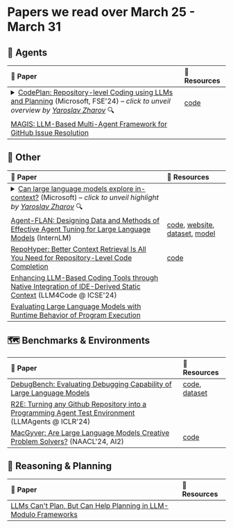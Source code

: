 # Papers we read over March 25 - March 31
## :robot: Agents
| :scroll: Paper                                                                                                                                                                                                                                                                                                                                                                                                                                                                                                                                                                                                                                                                                                                                                                                                                                                                                                                                                                                                                                                                                                                                                                                                                                                                                                                                                                                                                                                                                                                                                                                                                                                                                                                                                                                                                                                                                                                                                                                                                                                                                                                                                                                                                                                                                                                                                                                                                                                                                                                                                                                                                                                                                                                                                                                                                                                                                          | :link: Resources                         |
|:--------------------------------------------------------------------------------------------------------------------------------------------------------------------------------------------------------------------------------------------------------------------------------------------------------------------------------------------------------------------------------------------------------------------------------------------------------------------------------------------------------------------------------------------------------------------------------------------------------------------------------------------------------------------------------------------------------------------------------------------------------------------------------------------------------------------------------------------------------------------------------------------------------------------------------------------------------------------------------------------------------------------------------------------------------------------------------------------------------------------------------------------------------------------------------------------------------------------------------------------------------------------------------------------------------------------------------------------------------------------------------------------------------------------------------------------------------------------------------------------------------------------------------------------------------------------------------------------------------------------------------------------------------------------------------------------------------------------------------------------------------------------------------------------------------------------------------------------------------------------------------------------------------------------------------------------------------------------------------------------------------------------------------------------------------------------------------------------------------------------------------------------------------------------------------------------------------------------------------------------------------------------------------------------------------------------------------------------------------------------------------------------------------------------------------------------------------------------------------------------------------------------------------------------------------------------------------------------------------------------------------------------------------------------------------------------------------------------------------------------------------------------------------------------------------------------------------------------------------------------------------------------------------|:-----------------------------------------|
| <details><summary><a href='https://arxiv.org/abs/2309.12499'>CodePlan: Repository-level Coding using LLMs and Planning</a> (Microsoft, FSE'24) – <i>click to unveil overview by <a href="https://github.com/MartSlaaf">Yaroslav Zharov</a></i> :mag:</summary>A relatively old paper on repository-level code editing.<br>The authors embarked on a journey to employ LLM-based agents for this task.<br><br>They employ static analysis as the planner augmentation for the agent, which seems reasonable for code.<br>Given an initial instruction (e.g., someone changed the definition of one function) the method:<br>1. performs an analysis to find code chunks that are affected by this change (e.g., external calls, inheritance, etc.). If there are no chunks that are affected, the method goes directly to the testing step (5).<br>2. each of those chunks of code is added to the planning graph, it is connected to each node of the graph it depends on. Each new node is marked as pending.<br>3. each node of the computational graph, that has no pending nodes it depends on is offered to an agent to be changed. The prompt contains the following information:<br>    a. the chunk of code to change<br>    b. the spatial context (other methods in the same class, other functions in the same file, etc)<br>    c. the temporal context (what's the diff from the method start to the current state)<br>    d. the causal context (what's caused this node to be added, 4. what changes were introduced to the nodes it depends on)<br>the method goes to the first step, to add new nodes, now when the new set of changes was introduced.<br>5. (we come here only when there are no unaltered affected chunks of code). The resulting repository is passed to some testing engine, and authors employ compilation/type-checking as quality assurance.<br>6. If there are some errors during the testing, they are introduced as initial instructions for the new iteration of the method, and everything goes to the first stage again.<br><br>The authors assess their method from two points of view:<br>1. How well does it find the proper code chunks to edit. For this they measure matching blocks (edited both by the real programmer, and by the method), missed blocks (edited by real programmer but not by the method), and the spurious blocks (edited by the method, but not by the programmer), effectively finding accuracy and recall for their method in terms of code chunks.<br>2. How well does the code editing work. For this they measure editor distance between the predicted and the target code, and diffBLEU, which is, effectively, BLEU measured between the diff produced by the method and the diff produced by the programmer. The authors argue, that it helps to not overwhelm BLEU with lots of code that wasn't changed.</details> | [code](https://arxiv.org/abs/2309.12499) |
| [MAGIS: LLM-Based Multi-Agent Framework for GitHub Issue Resolution](https://arxiv.org/abs/2403.17927)                                                                                                                                                                                                                                                                                                                                                                                                                                                                                                                                                                                                                                                                                                                                                                                                                                                                                                                                                                                                                                                                                                                                                                                                                                                                                                                                                                                                                                                                                                                                                                                                                                                                                                                                                                                                                                                                                                                                                                                                                                                                                                                                                                                                                                                                                                                                                                                                                                                                                                                                                                                                                                                                                                                                                                                                  |                                          |
## :bookmark: Other
| :scroll: Paper                                                                                                                                                                                                                                                                                                                                                                                                                                                                                                                                                                                                                                                                                                                                                                                                                                                                                                                                                                                                                                                                                                                                                                                                                                                                                                                                                                                                                                                                                                                                                                                                                                                                                                                                                                                                                                                                                                                                                                                                                                                                                                                                                                                                                                                                                                                                                                                                                                                                                                                                                                                                                                                                                                                                                                                                                                                                                                                                                                                                                                                                                                                                                                                                                                                                                                                                                             | :link: Resources                                                                                                                                                                                                      |
|:---------------------------------------------------------------------------------------------------------------------------------------------------------------------------------------------------------------------------------------------------------------------------------------------------------------------------------------------------------------------------------------------------------------------------------------------------------------------------------------------------------------------------------------------------------------------------------------------------------------------------------------------------------------------------------------------------------------------------------------------------------------------------------------------------------------------------------------------------------------------------------------------------------------------------------------------------------------------------------------------------------------------------------------------------------------------------------------------------------------------------------------------------------------------------------------------------------------------------------------------------------------------------------------------------------------------------------------------------------------------------------------------------------------------------------------------------------------------------------------------------------------------------------------------------------------------------------------------------------------------------------------------------------------------------------------------------------------------------------------------------------------------------------------------------------------------------------------------------------------------------------------------------------------------------------------------------------------------------------------------------------------------------------------------------------------------------------------------------------------------------------------------------------------------------------------------------------------------------------------------------------------------------------------------------------------------------------------------------------------------------------------------------------------------------------------------------------------------------------------------------------------------------------------------------------------------------------------------------------------------------------------------------------------------------------------------------------------------------------------------------------------------------------------------------------------------------------------------------------------------------------------------------------------------------------------------------------------------------------------------------------------------------------------------------------------------------------------------------------------------------------------------------------------------------------------------------------------------------------------------------------------------------------------------------------------------------------------------------------------------------|:----------------------------------------------------------------------------------------------------------------------------------------------------------------------------------------------------------------------|
| <details><summary><a href='https://arxiv.org/abs/2403.15371'>Can large language models explore in-context?</a> (Microsoft) – <i>click to unveil highlight by <a href="https://github.com/MartSlaaf">Yaroslav Zharov</a></i> :mag:</summary>The authors tried LLMs as the strategy engines to solve the Multi-Armed Bandits problem.<br>The problem is stated as follows (you can skip this if you know the multi-armed bandits): the agent has several options (arms) with their own associated probability of the reward. At each step, the agent activates one arm, which samples the reward (either 0 or 1) from the corresponding distribution. The aim of the agent is to maximize the received reward during the T steps. A good strategy, therefore, should balance exploration (you need to have some samples from each arm to define the one with the largest average) with exploitation (you need to activate the arm with the largest average reward as many times as possible).<br><br>The authors compared the LLMs to several well-known strategies (Thompson Sampling, greedy, Upper Confidence Bound) and concluded that LLMs (mostly) behave like a greedy strategy. To test how different prompting affects the models, the authors considered two different scenarios (presenting the task as click-a-button or which-ad-to-choose), task framing (either directly prompting the model to explore or not), types of history (raw or pre-calculated averages), output formats (single action, or probability distribution over actions), and planning strategies (direct answer, or chain-of-thought). And all of them, except GPT-4 + one specific combination, were greedy. Several exceptions were uniform (activating all arms randomly, without any exploitation).<br><br>The authors conclude that LLMs aren't good enough to replace the sampling strategies. External tools, e.g., summarizing history, were able to improve performance a bit.<br><br>My practical takeaway is:<br>We should not forget that the LLMs are:<br>* Language models indeed, and therefore, we should seek to extract from them the bias they learned on the great scale data they consumed instead of expecting them to behave as optimal algorithms on synthetic debiased problems. I guess if the arms were not made equal in appearance, the results may have changed drastically.<br>* Inductive in the sense that their next prediction can be pretty much defined by their previous predictions when they are added to the prompt.<br>* Faulty calculators (In my recent experience, GPT-4 tried to generate division by zero error by dividing 10 by 2).<br><br>My thoughts on the paper formatting:<br>* The authors first discuss several results and introduce the metrics they use in those discussions and plots. I was never a fan of the maxim that "the figure should appear strictly after the text that refers to it", but explaining the metrics one section later than using them is too much.<br>* The paper is overflown with small findings that aren't working on the larger story of the paper. I think this is a good example of how it can damage your paper to lay out too many details simultaneously. I, personally think that it could be better to move additional findings, not working on the storyline, to an appendix.</details> |                                                                                                                                                                                                                       |
| [Agent-FLAN: Designing Data and Methods of Effective Agent Tuning for Large Language Models](https://arxiv.org/abs/2403.12881v1) (InternLM)                                                                                                                                                                                                                                                                                                                                                                                                                                                                                                                                                                                                                                                                                                                                                                                                                                                                                                                                                                                                                                                                                                                                                                                                                                                                                                                                                                                                                                                                                                                                                                                                                                                                                                                                                                                                                                                                                                                                                                                                                                                                                                                                                                                                                                                                                                                                                                                                                                                                                                                                                                                                                                                                                                                                                                                                                                                                                                                                                                                                                                                                                                                                                                                                                                | [code](https://arxiv.org/abs/2403.12881v1), [website](https://internlm.github.io/Agent-FLAN/), [dataset](https://huggingface.co/datasets/internlm/Agent-FLAN), [model](https://huggingface.co/internlm/Agent-FLAN-7b) |
| [RepoHyper: Better Context Retrieval Is All You Need for Repository-Level Code Completion](https://arxiv.org/abs/2403.06095)                                                                                                                                                                                                                                                                                                                                                                                                                                                                                                                                                                                                                                                                                                                                                                                                                                                                                                                                                                                                                                                                                                                                                                                                                                                                                                                                                                                                                                                                                                                                                                                                                                                                                                                                                                                                                                                                                                                                                                                                                                                                                                                                                                                                                                                                                                                                                                                                                                                                                                                                                                                                                                                                                                                                                                                                                                                                                                                                                                                                                                                                                                                                                                                                                                               | [code](https://arxiv.org/abs/2403.06095)                                                                                                                                                                              |
| [Enhancing LLM-Based Coding Tools through Native Integration of IDE-Derived Static Context](https://arxiv.org/abs/2402.03630) (LLM4Code @ ICSE'24)                                                                                                                                                                                                                                                                                                                                                                                                                                                                                                                                                                                                                                                                                                                                                                                                                                                                                                                                                                                                                                                                                                                                                                                                                                                                                                                                                                                                                                                                                                                                                                                                                                                                                                                                                                                                                                                                                                                                                                                                                                                                                                                                                                                                                                                                                                                                                                                                                                                                                                                                                                                                                                                                                                                                                                                                                                                                                                                                                                                                                                                                                                                                                                                                                         |                                                                                                                                                                                                                       |
| [Evaluating Large Language Models with Runtime Behavior of Program Execution](https://arxiv.org/abs/2403.16437)                                                                                                                                                                                                                                                                                                                                                                                                                                                                                                                                                                                                                                                                                                                                                                                                                                                                                                                                                                                                                                                                                                                                                                                                                                                                                                                                                                                                                                                                                                                                                                                                                                                                                                                                                                                                                                                                                                                                                                                                                                                                                                                                                                                                                                                                                                                                                                                                                                                                                                                                                                                                                                                                                                                                                                                                                                                                                                                                                                                                                                                                                                                                                                                                                                                            |                                                                                                                                                                                                                       |
## :world_map: Benchmarks & Environments
| :scroll: Paper                                                                                                                                 | :link: Resources                                                                                      |
|:-----------------------------------------------------------------------------------------------------------------------------------------------|:------------------------------------------------------------------------------------------------------|
| [DebugBench: Evaluating Debugging Capability of Large Language Models](https://arxiv.org/abs/2401.04621)                                       | [code](https://arxiv.org/abs/2401.04621), [dataset](https://huggingface.co/datasets/Rtian/DebugBench) |
| [R2E: Turning any Github Repository into a Programming Agent Test Environment](https://openreview.net/pdf?id=xsytkViOsd) (LLMAgents @ ICLR'24) |                                                                                                       |
| [MacGyver: Are Large Language Models Creative Problem Solvers?](https://arxiv.org/abs/2311.09682) (NAACL'24, AI2)                              | [code](https://arxiv.org/abs/2311.09682)                                                              |
## :thinking: Reasoning & Planning
| :scroll: Paper                                                                                      | :link: Resources   |
|:----------------------------------------------------------------------------------------------------|:-------------------|
| [LLMs Can't Plan, But Can Help Planning in LLM-Modulo Frameworks](https://arxiv.org/abs/2402.01817) |                    |